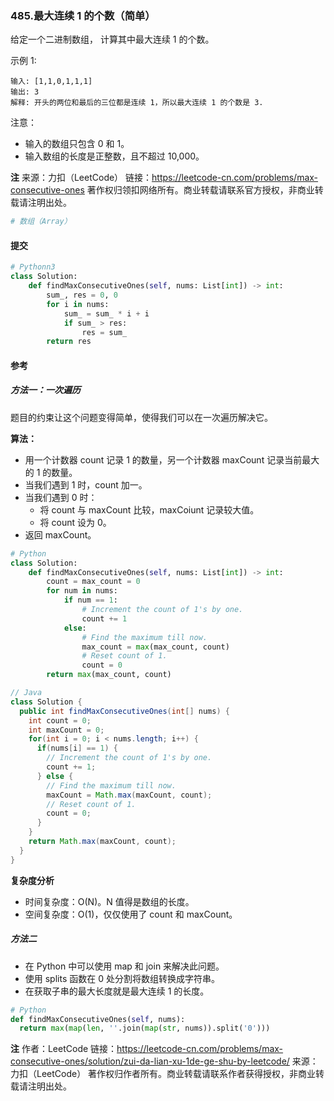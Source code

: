 ### 485.最大连续 1 的个数（简单）

给定一个二进制数组， 计算其中最大连续 1 的个数。

示例 1:

```text
输入: [1,1,0,1,1,1]
输出: 3
解释: 开头的两位和最后的三位都是连续 1，所以最大连续 1 的个数是 3.
```

注意：

- 输入的数组只包含 0 和 1。
- 输入数组的长度是正整数，且不超过 10,000。

**注**
来源：力扣（LeetCode）
链接：https://leetcode-cn.com/problems/max-consecutive-ones
著作权归领扣网络所有。商业转载请联系官方授权，非商业转载请注明出处。

```py
# 数组（Array）
```

#### 提交

```py
# Pythonn3
class Solution:
    def findMaxConsecutiveOnes(self, nums: List[int]) -> int:
        sum_, res = 0, 0
        for i in nums:
            sum_ = sum_ * i + i
            if sum_ > res:
                res = sum_
        return res
```

#### 参考

##### 方法一：一次遍历

题目的约束让这个问题变得简单，使得我们可以在一次遍历解决它。

**算法：**

- 用一个计数器 count 记录 1 的数量，另一个计数器 maxCount 记录当前最大的 1 的数量。
- 当我们遇到 1 时，count 加一。
- 当我们遇到 0 时：
  - 将 count 与 maxCount 比较，maxCoiunt 记录较大值。
  - 将 count 设为 0。
- 返回 maxCount。

```py
# Python
class Solution:
    def findMaxConsecutiveOnes(self, nums: List[int]) -> int:
        count = max_count = 0
        for num in nums:
            if num == 1:
                # Increment the count of 1's by one.
                count += 1
            else:
                # Find the maximum till now.
                max_count = max(max_count, count)
                # Reset count of 1.
                count = 0
        return max(max_count, count)
```

```java
// Java
class Solution {
  public int findMaxConsecutiveOnes(int[] nums) {
    int count = 0;
    int maxCount = 0;
    for(int i = 0; i < nums.length; i++) {
      if(nums[i] == 1) {
        // Increment the count of 1's by one.
        count += 1;
      } else {
        // Find the maximum till now.
        maxCount = Math.max(maxCount, count);
        // Reset count of 1.
        count = 0;
      }
    }
    return Math.max(maxCount, count);
  }
}
```

**复杂度分析**

- 时间复杂度：O(N)。N 值得是数组的长度。
- 空间复杂度：O(1)，仅仅使用了 count 和 maxCount。

##### 方法二

- 在 Python 中可以使用 map 和 join 来解决此问题。
- 使用 splits 函数在 0 处分割将数组转换成字符串。
- 在获取子串的最大长度就是最大连续 1 的长度。

```py
# Python
def findMaxConsecutiveOnes(self, nums):
  return max(map(len, ''.join(map(str, nums)).split('0')))
```

**注**
作者：LeetCode
链接：https://leetcode-cn.com/problems/max-consecutive-ones/solution/zui-da-lian-xu-1de-ge-shu-by-leetcode/
来源：力扣（LeetCode）
著作权归作者所有。商业转载请联系作者获得授权，非商业转载请注明出处。
